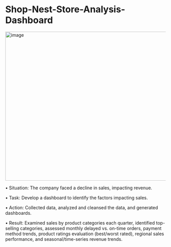 # Shop-Nest-Store-Analysis-Dashboard

<img width="833" height="467" alt="image" src="https://github.com/user-attachments/assets/7f207317-96ad-40a1-8f03-2fbadccb2743" />


•	Situation: The company faced a decline in sales, impacting revenue.

•	Task: Develop a dashboard to identify the factors impacting sales.

•	Action: Collected data, analyzed and cleansed the data, and generated dashboards.

•	Result: Examined sales by product categories each quarter, identified top-selling categories, assessed monthly delayed vs. on-time orders, payment method trends, product ratings evaluation (best/worst rated), regional sales performance, and seasonal/time-series revenue trends.
